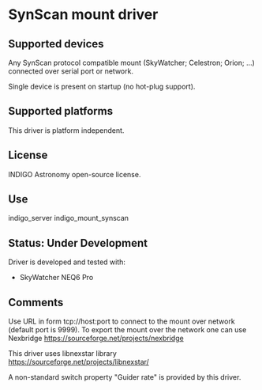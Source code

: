 # SynScan mount driver

## Supported devices

Any SynScan protocol compatible mount (SkyWatcher; Celestron; Orion; ...) connected over serial port or network.

Single device is present on startup (no hot-plug support).

## Supported platforms

This driver is platform independent.

## License

INDIGO Astronomy open-source license.

## Use

indigo_server indigo_mount_synscan

## Status: Under Development

Driver is developed and tested with:
* SkyWatcher NEQ6 Pro

## Comments

Use URL in form tcp://host:port to connect to the mount over network (default port is 9999).
To export the mount over the network one can use Nexbridge https://sourceforge.net/projects/nexbridge

This driver uses libnexstar library https://sourceforge.net/projects/libnexstar/

A non-standard switch property "Guider rate" is provided by this driver.
